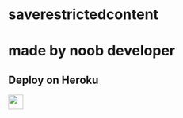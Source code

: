 # saverestrictedcontent
# made by noob developer

 
## Deploy on Heroku


<a href="https://heroku.com/deploy?template=https://github.com/Aspirantbot/thissifinaltry.git">
     <img height="30px" src="https://img.shields.io/badge/Deploy%20To%20Heroku-blueviolet?style=for-the-badge&logo=heroku">
  </a>
